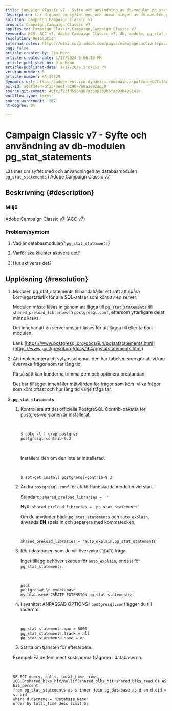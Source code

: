 ```yaml
---
title: Campaign Classic v7 - Syfte och användning av db-modulen pg_stat_statements
description: Lär dig mer om syftet med och användningen av db-modulen pg_stat_statements i Adobe Campaign Classic v7.
solution: Campaign,Campaign Classic v7
product: Campaign,Campaign Classic v7
applies-to: Campaign Classic,Campaign,Campaign Classic v7
keywords: KCS, ACC v7, Adobe Campaign Classic v7, db, module, pg_stat_statement, FAQ, PostgreSQL, postgres
resolution: Resolution
internal-notes: https://wiki.corp.adobe.com/pages/viewpage.action?spaceKey=neolane&title=Database+performance+optimization+-+Identify+bottleneck+queries+with+execution+statistics#Databaseperformanceoptimization-Identifybottleneckquerieswithexecutionstatistics-pg_stat_statements
bug: false
article-created-by: Jim Menn
article-created-date: 1/17/2024 5:06:10 PM
article-published-by: Jim Menn
article-published-date: 1/17/2024 5:07:51 PM
version-number: 5
article-number: KA-14829
dynamics-url: https://adobe-ent.crm.dynamics.com/main.aspx?forceUCI=1&pagetype=entityrecord&etn=knowledgearticle&id=ceb6acb1-5ab5-ee11-a569-6045bd006268
exl-id: ad0f34e4-bf33-4eef-a290-7b0a3e92a6c9
source-git-commit: 46fc2f23fd556a987acb96338b6fad03b489141e
workflow-type: tm+mt
source-wordcount: '267'
ht-degree: 0%

---
```


# Campaign Classic v7 - Syfte och användning av db-modulen pg_stat_statements


Läs mer om syftet med och användningen av databasmodulen `pg_stat_statements` i Adobe Campaign Classic v7.

## Beskrivning {#description}


### Miljö

Adobe Campaign Classic v7 (ACC v7)



### Problem/symtom

1. Vad är databasmodulen? `pg_stat_statements`?

2. Varför ska klienter aktivera det?

3. Hur aktiveras det?


## Upplösning {#resolution}


1. Modulen pg_stat_statements tillhandahåller ett sätt att spåra körningsstatistik för alla SQL-satser som körs av en server.


   Modulen måste läsas in genom att lägga till `pg_stat_statements` till `shared_preload_libraries` in `postgresql.conf`, eftersom ytterligare delat minne krävs.


   Det innebär att en serveromstart krävs för att lägga till eller ta bort modulen.


   Länk [https://www.postgresql.org/docs/9.4/pgstatstatements.html](https://www.postgresql.org/docs/9.4/pgstatstatements.html)
2. Att implementera ett vytypsschema i den här tabellen som gör att vi kan övervaka frågor som tar lång tid.


   På så sätt kan kunderna trimma dem och optimera prestandan.


   Det här tillägget innehåller mätvärden för frågor som körs: vilka frågor som körs oftast och hur lång tid varje fråga tar.
3. <b>`pg_stat_statements`</b>

   1. Kontrollera att det officiella PostgreSQL Contrib-paketet för postgres-versionen är installerat.


      <br>

      ```
      $ dpkg -l | grep postgres
      postgresql-contrib-9.3
      ```



      <br>

      Installera den om den inte är installerad.


      <br>

      ```
      $ apt-get install postgresql-contrib-9.3
      ```




   2. Ändra `postgresql.conf` för att förhandsladda modulen vid start.


      Standard: `shared_preload_libraries = ''`


      Nytt: `shared_preload_libraries = 'pg_stat_statements'`


      Om du använder båda `pg_stat_statements` och `auto_explain`, använda <b>EN</b> spela in och separera med kommatecken.


      <br>

      ```
      shared_preload_libraries = 'auto_explain,pg_stat_statements'
      ```




   3. Kör i databasen som du vill övervaka `CREATE` fråga:


      Inget tillägg behöver skapas för `auto_explain`, endast för `pg_stat_statements`.


      <br>

      ```
      psql
      postgres=# \c mydatabase
      mydatabase=# CREATE EXTENSION pg_stat_statements;
      ```




   4. I avsnittet ANPASSAD OPTIONS i `postgresql.conf`lägger du till raderna:


      <br>

      ```
      pg_stat_statements.max = 5000
      pg_stat_statements.track = all
      pg_stat_statements.save = on
      ```


   5. Starta om tjänsten för efterarbete.



   Exempel: Få de fem mest kostsamma frågorna i databaserna.


   <br>

   ```
   SELECT query, calls, total_time, rows, 100.0*shared_blks_hit/nullif(shared_blks_hit+shared_blks_read,0) AS hit_percent
   from pg_stat_statements as s inner join pg_database as d on d.oid = s.dbid
   where d.datname = 'Database_Name'
   order by total_time desc limit 5;
   ```
